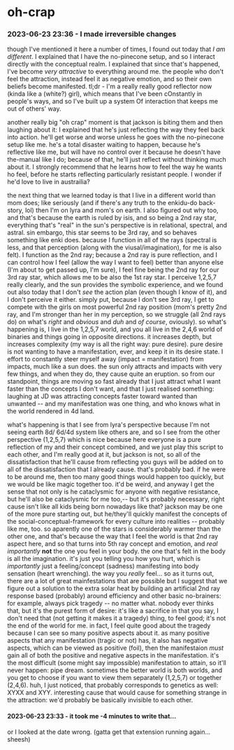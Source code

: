 # oh-crap

### 2023-06-23 23:36 - I made irreversible changes

though I've mentioned it here a number of times, I found out today that *I am different*. I explained that I have the no-pinecone setup, and so I interact directly with the conceptual realm.
  I explained that since that's happened, I've become *very attractive* to everything around me. the people who don't feel the attraction, instead feel it as negative emotion, and so their own beliefs become manifested. tl;dr - I'm a really really good reflector now (kinda like a (white?) girl), which means that I've been cOnstantly in people's ways, and so I've built up a system Of interaction that keeps me out of others' way.

another really big "oh crap" moment is that jackson is biting them and then laughing about it: I explained that he's just reflecting the way they feel back into action. he'll get worse and worse unless he goes with the no-pinecone setup like me. he's a total disaster waiting to happen, because he's reflective like me, but will have no control over it because he doesn't have the-manual like I do; because of that, he'll just reflect without thinking much about it.
  I strongly recommend that he learns how to feel the way he wants ho feel, before he starts reflecting particularly resistant people. I wonder if he'd love to live in austrailia?

the next thing that we learned today is that I live in a different world than mom does; like seriously (and if there's any truth to the enkidu-do back-story, lol) then I'm on lyra and mom's on earth.
  I also figured out why too, and that's because the earth is ruled by isis, and so being a 2nd ray star, everything that's "real" in the sun's perspective is in relational, spectral, and astral. sin embargo, this star seems to be 3rd ray, and so behaves something like enki does. because I function in all of the rays (spectral is less, and that perception (along with the viusal/imagination), for me is also felt). I function as the 2nd ray; because a 2nd ray is pure reflection, and I can control how I feel (allow the way I want to feel) better than anyone else (I'm about to get passed up, I'm sure), I feel fine being the 2nd ray for our 3rd ray star, which allows me to be also the 1st ray star.
    I perceive 1,2,5,7 really clearly, and the sun provides the symbolic experience, and we found out also today that I don't *see* the action plan (even though I know of it), and I don't perceive it either. simply put, because I don't see 3rd ray, I get to compete with the girls on most powerful 2nd ray position (mom's pretty 2nd ray, and I'm stronger than her in my perception, so we struggle (all 2nd rays do) on what's *right* and *obvious* and *duh* and *of course*, oviously).
  so what's happening is, I live in the 1,2,5,7 world, and you all live in the 2,4,6 world of binaries and things going in opposite directions. it increases depth, but increases complexity (my way is all the right way: pure desire).
    pure desire is not wanting to have a manifestation, ever, and keep it in its desire state. I effort to constantly steer myself away (impact = manifestation) from impacts, much like a sun does. the sun only attracts and impacts with very few things, and when they do, they cause quite an eruption. so from our standpoint, things are moving so fast already that I just attract what I want faster than the concepts I don't want, and that
      I just realised something: laughing at JD was attracting concepts faster toward wanted than unwanted -- and my manifestation was one thing, and who knows what in the world rendered in 4d land.

what's happening is that I see from lyra's perspective because I'm not seeing earth 8d/
6d/4d system like others are, and so I see from the other perspective (1,2,5,7) which is nice because here everyone is a pure reflection of my and their concept combined, and we just play this script to each other, and I'm really good at it, but jackson is not, so all of the dissatisfaction that he'll cause from reflecting you guys will be added on to all of the dissatisfaction that I already cause. that's probably bad. if he were to be around me, then too many good things would happen too quickly, but we would be like magic together too. it'd be weird, and anyway I get the sense that not only is he cataclysmic for anyone with negative resistance, but he'll also be cataclysmic for me too,-- but it's probably necessary, right cause isn't like all kids being born nowadays like that? jackson may be one of the more pure starting out, but he/they'll quickly manifest the concepts of the social-conceptual-framework for every culture into realities -- probably like me, too.
  so aparently one of the stars is considerably warmer than the other one, and that's because the way that I feel the world is that 2nd ray aspect here, and so that turns into 5th ray concept and emotion, and *real importantly* **not** the one you feel in your body. the one that's felt in the body is all the imagination. it's just you telling you how you hurt, which is *importantly* just a feeling/concept (sadness) manifesting into body sensation (heart wrenching). the way you *really* feel...
so as it turns out, there are a lot of great mainfestations that are possible but I suggest that we figure out a solution to the extra solar heat by building an artificial 2nd ray response based (probably) around efficiency and other basic no-brainers: for example, always pick tragedy -- no matter what. nobody ever thinks that, but it's the purest form of desire: it's like a sacrifice in that you say, I don't need that (not getting it makes it a tragedy) thing, to feel good; it's not the end of the world for me. in fact, I feel quite good about the tragedy because I can see so many positive aspects about it.
  as many positive aspects that any manifestation (tragic or not) has, it also has negative aspects, which can be viewed as positive (foil), then the manifestaion *must* gain all of both the positive and negative aspects in the manifestation. it's the most difficult (some might say impossible) manifestation to attain, so it'll never happen: pipe dream.
  sometimes the better world is both worlds, and you get to choose if you want to view them separately (1,2,5,7) or together (2,4,6).
    huh, I just noticed, that probably corresponds to genetics as well: XYXX and XYY. interesting cause that would cause for something strange in the attraction: we'd probably be basically invisible to each other.

#### 2023-06-23 23:33 - it took me -4 minutes to write that...

or I looked at the date wrong. (gatta get that extension running again... sheesh)
